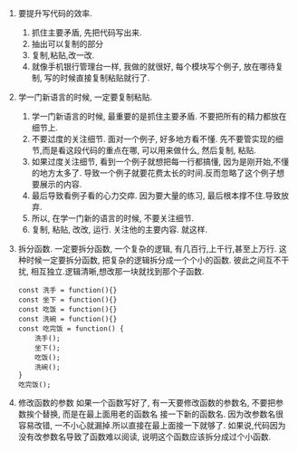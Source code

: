 1. 要提升写代码的效率.
	1. 抓住主要矛盾, 先把代码写出来.
	2. 抽出可以复制的部分
	3. 复制,粘贴,改一改.
	4. 就像手机银行管理台一样, 我做的就很好, 每个模块写个例子, 放在哪待复制, 写的时候直接复制粘贴就行了.

2. 学一门新语言的时候, 一定要复制粘贴.
	1. 学一门新语言的时候, 最重要的是抓住主要矛盾. 不要把所有的精力都放在细节上. 
	2. 不要过度的关注细节. 面对一个例子, 好多地方看不懂. 先不要管实现的细节,而是看这段代码的重点在哪, 可以用来做什么, 然后复制, 粘贴.
	3. 如果过度关注细节, 看到一个例子就想把每一行都搞懂, 因为是刚开始,不懂的地方太多了. 导致一个例子就要花费太长的时间.反而忽略了这个例子想要展示的内容.
	4. 最后导致看例子看的心力交瘁. 因为要大量的练习, 最后根本撑不住.导致放弃.
	5. 所以, 在学一门新的语言的时候, 不要关注细节. 
	6. 复制, 粘贴, 改改, 运行. 关注他的主要内容. 就这样. 

3. 拆分函数.
	一定要拆分函数, 一个复杂的逻辑, 有几百行,上千行,甚至上万行. 这种时候一定要拆分函数,
	把复杂的逻辑拆分成一个个小的函数. 彼此之间互不干扰, 相互独立.逻辑清晰,想改那一块就找到那个子函数.
	```
	const 洗手 = function(){}
	const 坐下 = function(){}
	const 吃饭 = function(){}
	const 洗碗 = function(){}
	const 吃完饭 = function() {
		洗手();
		坐下();
		吃饭();
		洗碗();
	}
	吃完饭();
	```

4. 修改函数的参数
	如果一个函数写好了, 有一天要修改函数的参数名, 不要把参数挨个替换, 而是在最上面用老的函数名
	接一下新的函数名. 因为改参数名很容易改错, 一不小心就漏掉.所以直接在最上面接一下就够了.
	如果说,代码因为没有改参数名导致了函数难以阅读, 说明这个函数应该拆分成过个小函数.